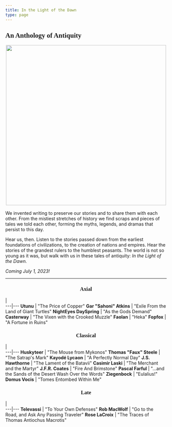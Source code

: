 ```yaml
---
title: In the Light of the Dawn
type: page
---
```


<style>
main h1, h2, h3 {
    font-family: "Aboreto";
}
h3 {
    text-align: center;
}
</style>

## An Anthology of Antiquity

<img src="/img/itlotd.png" style="margin: 0 auto; display: block; width: 500px; max-width: 100%; margin-bottom: 1rem;">

We invented writing to preserve our stories and to share them with each other. From the mistiest stretches of history we find scraps and pieces of tales we told each other, forming the myths, legends, and dramas that persist to this day.

Hear us, then. Listen to the stories passed down from the earliest foundations of civilizations, to the creation of nations and empires. Hear the stories of the grandest rulers to the humblest peasants. The world is not so young as it was, but walk with us in these tales of antiquity: *In the Light of the Dawn.*

*Coming July 1, 2023!*

-----

### Axial

   |   
---|---
**Utunu** | "The Price of Copper"
**Gar "Sahoni" Atkins** | "Exile From the Land of Giant Turtles"
**NightEyes DaySpring** | "As the Gods Demand"
**Casterway** | "The Vixen with the Crooked Muzzle"
**Faolan** | "Heka"
**Fopfox** | "A Fortune in Ruins"

### Classical

   |   
---|---
**Huskyteer** | "The Mouse from Mykonos"
**Thomas "Faux" Steele** | "The Satrap's Mark"
**Kayodé Lycaon** | "A Perfectly Normal Day"
**J.S. Hawthorne** | "The Lament of the Batavii"
**Casimir Laski** | "The Merchant and the Martyr"
**J.F.R. Coates** | "Fire And Brimstone"
**Pascal Farful** | "...and the Sands of the Desert Wash Over the Words"
**Ziegenbock** | "Eulalius!"
**Domus Vocis** | "Tomes Entombed Within Me"

### Late

   |   
---|---
**Televassi** | "To Your Own Defenses"
**Rob MacWolf** | "Go to the Road, and Ask Any Passing Traveler"
**Rose LaCroix** | "The Traces of Thomas Antiochus Macrotis"
